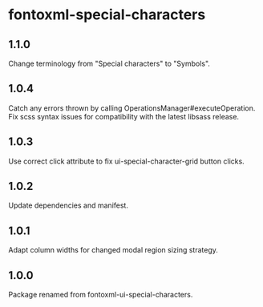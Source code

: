 # fontoxml-special-characters

## 1.1.0

Change terminology from "Special characters" to "Symbols".

## 1.0.4

Catch any errors thrown by calling OperationsManager#executeOperation.
Fix scss syntax issues for compatibility with the latest libsass release.

## 1.0.3

Use correct click attribute to fix ui-special-character-grid button clicks.

## 1.0.2

Update dependencies and manifest.

## 1.0.1

Adapt column widths for changed modal region sizing strategy.

## 1.0.0

Package renamed from fontoxml-ui-special-characters.
